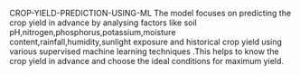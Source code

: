 CROP-YIELD-PREDICTION-USING-ML
The model focuses on predicting the crop yield in advance by analysing factors like soil pH,nitrogen,phosphorus,potassium,moisture content,rainfall,humidity,sunlight exposure and historical crop yield using 
various supervised machine learning techniques .This helps to know the crop yield in advance and choose the ideal conditions for maximum yield.
